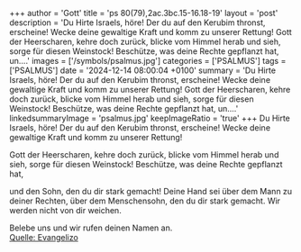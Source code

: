 +++
author = 'Gott'
title = 'ps 80(79),2ac.3bc.15-16.18-19'
layout = 'post'
description = 'Du Hirte Israels, höre! Der du auf den Kerubim thronst, erscheine! Wecke deine gewaltige Kraft und komm zu unserer Rettung!  Gott der Heerscharen, kehre doch zurück,  blicke vom Himmel herab und sieh,  sorge für diesen Weinstock! Beschütze, was deine Rechte gepflanzt hat,   un....'
images = ['/symbols/psalmus.jpg']
categories = ['PSALMUS']
tags = ['PSALMUS']
date = '2024-12-14 08:00:04 +0100'
summary = 'Du Hirte Israels, höre! Der du auf den Kerubim thronst, erscheine! Wecke deine gewaltige Kraft und komm zu unserer Rettung!  Gott der Heerscharen, kehre doch zurück,  blicke vom Himmel herab und sieh,  sorge für diesen Weinstock! Beschütze, was deine Rechte gepflanzt hat,   un....'
linkedsummaryImage = 'psalmus.jpg'
keepImageRatio = 'true'
+++
Du Hirte Israels, höre!
Der du auf den Kerubim thronst, erscheine!
Wecke deine gewaltige Kraft
und komm zu unserer Rettung!

Gott der Heerscharen, kehre doch zurück, 
blicke vom Himmel herab und sieh, 
sorge für diesen Weinstock!
Beschütze, was deine Rechte gepflanzt hat, 

und den Sohn, den du dir stark gemacht!
Deine Hand sei über dem Mann zu deiner Rechten, 
über dem Menschensohn, den du dir stark gemacht.<!--more-->
Wir werden nicht von dir weichen. 

Belebe uns und wir rufen deinen Namen an.<br> [Quelle: Evangelizo](https://evangeliumtagfuertag.org/DE/gospel)
